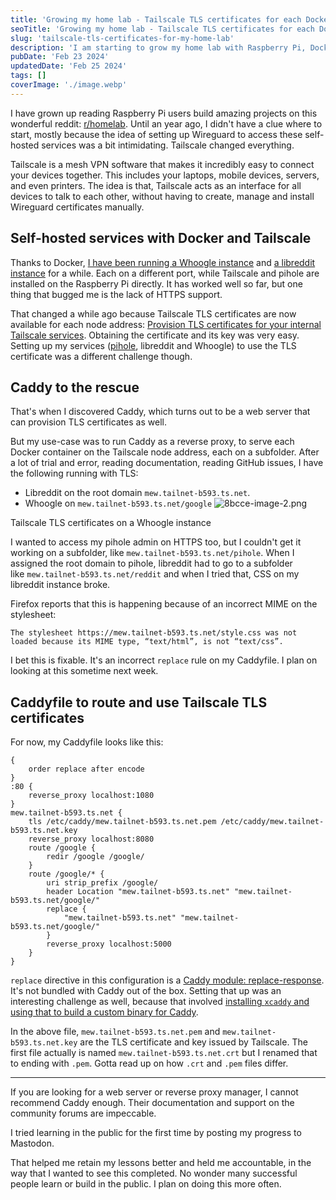 ```yaml
---
title: 'Growing my home lab - Tailscale TLS certificates for each Docker with Caddy'
seoTitle: 'Growing my home lab - Tailscale TLS certificates for each Docker with Caddy'
slug: 'tailscale-tls-certificates-for-my-home-lab'
description: 'I am starting to grow my home lab with Raspberry Pi, Docker, Caddy and Tailscale. Right now, I have Whoogle, libreddit, pihole and Caddy running on my nodes.'
pubDate: 'Feb 23 2024'
updatedDate: 'Feb 25 2024'
tags: []
coverImage: './image.webp'
---
```


I have grown up reading Raspberry Pi users build amazing projects on this wonderful reddit: [r/homelab](https://old.reddit.com/r/homelab/). Until an year ago, I didn't have a clue where to start, mostly because the idea of setting up Wireguard to access these self-hosted services was a bit intimidating. Tailscale changed everything.

Tailscale is a mesh VPN software that makes it incredibly easy to connect your devices together. This includes your laptops, mobile devices, servers, and even printers. The idea is that, Tailscale acts as an interface for all devices to talk to each other, without having to create, manage and install Wireguard certificates manually.

## Self-hosted services with Docker and Tailscale

Thanks to Docker, [I have been running a Whoogle instance](https://blogarunsathiya.wordpress.com/2021/09/08/whoogle-on-the-tailscale-network/) and [a libreddit instance](https://blogarunsathiya.wordpress.com/2021/09/08/libreddit-on-tailscale/) for a while. Each on a different port, while Tailscale and pihole are installed on the Raspberry Pi directly. It has worked well so far, but one thing that bugged me is the lack of HTTPS support.

That changed a while ago because Tailscale TLS certificates are now available for each node address: [Provision TLS certificates for your internal Tailscale services](https://tailscale.com/blog/tls-certs/). Obtaining the certificate and its key was very easy. Setting up my services ([pihole](https://blogarunsathiya.wordpress.com/2021/03/30/pi-hole-on-tailscale/), libreddit and Whoogle) to use the TLS certificate was a different challenge though.

## Caddy to the rescue

That's when I discovered Caddy, which turns out to be a web server that can provision TLS certificates as well.

But my use-case was to run Caddy as a reverse proxy, to serve each Docker container on the Tailscale node address, each on a subfolder. After a lot of trial and error, reading documentation, reading GitHub issues, I have the following running with TLS:

- Libreddit on the root domain `mew.tailnet-b593.ts.net`.
- Whoogle on `mew.tailnet-b593.ts.net/google`
  ![8bcce-image-2.png](https://blogarunsathiya.files.wordpress.com/2022/07/8bcce-image-2.png?w=1024&h=636)

Tailscale TLS certificates on a Whoogle instance

I wanted to access my pihole admin on HTTPS too, but I couldn't get it working on a subfolder, like `mew.tailnet-b593.ts.net/pihole`. When I assigned the root domain to pihole, libreddit had to go to a subfolder like `mew.tailnet-b593.ts.net/reddit` and when I tried that, CSS on my libreddit instance broke.

Firefox reports that this is happening because of an incorrect MIME on the stylesheet:

```text
The stylesheet https://mew.tailnet-b593.ts.net/style.css was not loaded because its MIME type, “text/html”, is not “text/css”.
```

I bet this is fixable. It's an incorrect `replace` rule on my Caddyfile. I plan on looking at this sometime next week.

## Caddyfile to route and use Tailscale TLS certificates

For now, my Caddyfile looks like this:

```text
{
	order replace after encode
}
:80 {
	reverse_proxy localhost:1080
}
mew.tailnet-b593.ts.net {
	tls /etc/caddy/mew.tailnet-b593.ts.net.pem /etc/caddy/mew.tailnet-b593.ts.net.key
	reverse_proxy localhost:8080
	route /google {
		redir /google /google/
	}
	route /google/* {
		uri strip_prefix /google/
		header Location "mew.tailnet-b593.ts.net" "mew.tailnet-b593.ts.net/google/"
		replace {
			"mew.tailnet-b593.ts.net" "mew.tailnet-b593.ts.net/google/"
		}
		reverse_proxy localhost:5000
	}
}
```

`replace` directive in this configuration is a [Caddy module: replace-response](https://github.com/caddyserver/replace-response). It's not bundled with Caddy out of the box. Setting that up was an interesting challenge as well, because that involved [installing ](https://caddyserver.com/docs/build#xcaddy)[`xcaddy`](https://caddyserver.com/docs/build#xcaddy)[ and using that to build a custom binary for Caddy](https://caddyserver.com/docs/build#xcaddy).

In the above file, `mew.tailnet-b593.ts.net.pem` and `mew.tailnet-b593.ts.net.key` are the TLS certificate and key issued by Tailscale. The first file actually is named `mew.tailnet-b593.ts.net.crt` but I renamed that to ending with `.pem`. Gotta read up on how `.crt` and `.pem` files differ.

---

If you are looking for a web server or reverse proxy manager, I cannot recommend Caddy enough. Their documentation and support on the community forums are impeccable.

I tried learning in the public for the first time by posting my progress to Mastodon.

That helped me retain my lessons better and held me accountable, in the way that I wanted to see this completed. No wonder many successful people learn or build in the public. I plan on doing this more often.
